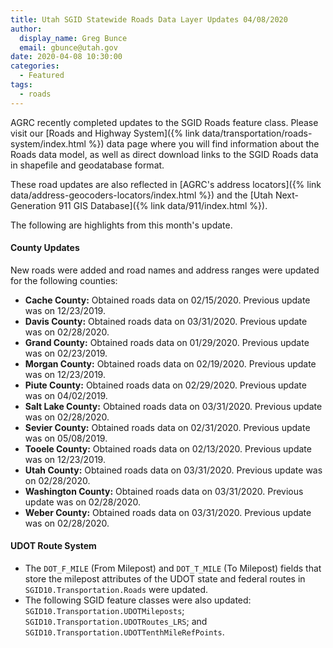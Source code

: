 ```yaml
---
title: Utah SGID Statewide Roads Data Layer Updates 04/08/2020
author:
  display_name: Greg Bunce
  email: gbunce@utah.gov
date: 2020-04-08 10:30:00
categories:
  - Featured
tags:
  - roads
---
```


AGRC recently completed updates to the SGID Roads feature class. Please visit our [Roads and Highway System]({% link data/transportation/roads-system/index.html %}) data page where you will find information about the Roads data model, as well as direct download links to the SGID Roads data in shapefile and geodatabase format.

These road updates are also reflected in [AGRC's address locators]({% link data/address-geocoders-locators/index.html %}) and the [Utah Next-Generation 911 GIS Database]({% link data/911/index.html %}).

The following are highlights from this month's update.

#### County Updates

New roads were added and road names and address ranges were updated for the following counties:

- **Cache County:** Obtained roads data on 02/15/2020. Previous update was on 12/23/2019.
- **Davis County:** Obtained roads data on 03/31/2020. Previous update was on 02/28/2020.
- **Grand County:** Obtained roads data on 01/29/2020. Previous update was on 02/23/2019.
- **Morgan County:** Obtained roads data on 02/19/2020. Previous update was on 12/23/2019.
- **Piute County:** Obtained roads data on 02/29/2020. Previous update was on 04/02/2019.
- **Salt Lake County:** Obtained roads data on 03/31/2020. Previous update was on 02/28/2020.
- **Sevier County:** Obtained roads data on 02/31/2020. Previous update was on 05/08/2019.
- **Tooele County:** Obtained roads data on 02/13/2020. Previous update was on 12/23/2019.
- **Utah County:** Obtained roads data on 03/31/2020. Previous update was on 02/28/2020.
- **Washington County:** Obtained roads data on 03/31/2020. Previous update was on 02/28/2020.
- **Weber County:** Obtained roads data on 03/31/2020. Previous update was on 02/28/2020.

#### UDOT Route System

- The `DOT_F_MILE` (From Milepost) and `DOT_T_MILE` (To Milepost) fields that store the milepost attributes of the UDOT state and federal routes in `SGID10.Transportation.Roads` were updated.
- The following SGID feature classes were also updated: `SGID10.Transportation.UDOTMileposts`; `SGID10.Transportation.UDOTRoutes_LRS`; and `SGID10.Transportation.UDOTTenthMileRefPoints`.
